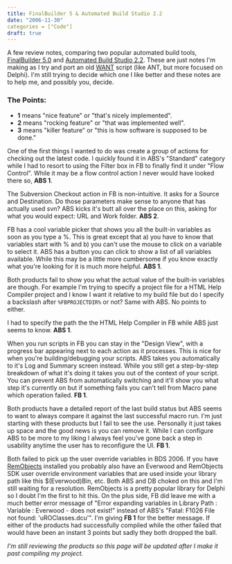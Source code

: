 ```yaml
---
title: FinalBuilder 5 & Automated Build Studio 2.2
date: "2006-11-30"
categories = ["Code"]
draft: true
---
```


A few review notes, comparing two popular automated build tools, [FinalBuilder 5.0](http://www.finalbuilder.com/finalbuilder.aspx "FinalBuilder 5.0 Home Page") and [Automated Build Studio 2.2](http://www.automatedqa.com/products/abs/index.asp "Automated Build Studio Home Page"). These are just notes I'm making as I try and port an old [WANT](http://sourceforge.net/projects/want/ "WANT Home Page") script (like ANT, but more focused on Delphi). I'm still trying to decide which one I like better and these notes are to help me, and possibly you, decide.

### The Points:

* **1** means "nice feature" or "that's nicely implemented".
* **2** means "rocking feature" or "that was implemented well".
* **3** means "killer feature" or "this is how software is supposed to be done." 

One of the first things I wanted to do was create a group of actions for checking out the latest code. I quickly found it in ABS's "Standard" category while I had to resort to using the Filter box in FB to finally find it under "Flow Control". While it may be a flow control action I never would have looked there so, **ABS 1**.

The Subversion Checkout action in FB is non-intuitive. It asks for a Source and Destination. Do those parameters make sense to anyone that has actually used svn? ABS kicks it's butt all over the place on this, asking for what you would expect: URL and Work folder. **ABS 2**.

FB has a cool variable picker that shows you all the built-in variables as soon as you type a %. This is great except that a) you have to know that variables start with % and b) you can't use the mouse to click on a variable to select it. ABS has a button you can click to show a list of all variables available. While this may be a little more cumbersome if you know exactly what you're looking for it is much more helpful. **ABS 1**.

Both products fail to show you what the actual value of the built-in variables are though. For example I'm trying to specify a project file for a HTML Help Compiler project and I know I want it relative to my build file but do I specify a backslash after `%FBPROJECTDIR%` or not? Same with ABS. No points to either.

I had to specify the path the the HTML Help Compiler in FB while ABS just seems to know. **ABS 1**.

When you run scripts in FB you can stay in the "Design View", with a progress bar appearing next to each action as it processes. This is nice for when you're building/debugging your scripts. ABS takes you automatically to it's Log and Summary screen instead. While you still get a step-by-step breakdown of what it's doing it takes you out of the context of your script. You can prevent ABS from automatically switching and it'll show you what step it's currently on but if something fails you can't tell from Macro pane which operation failed. **FB 1**.

Both products have a detailed report of the last build status but ABS seems to want to always compare it against the last successful macro run. I'm just starting with these products but I fail to see the use. Personally it just takes up space and the good news is you can remove it. While I can configure ABS to be more to my liking I always feel you've gone back a step in usability anytime the user has to reconfigure the UI. **FB 1**.

Both failed to pick up the user override variables in BDS 2006. If you have [RemObjects](http://www.remobjects.com/ "RemObjects Home Page") installed you probably also have an Everwood and RemObjects SDK user override environment variables that are used inside your library path like this $(Everwood)Bin, etc. Both ABS and DB choked on this and I'm still waiting for a resolution. RemObjects is a pretty popular library for Delphi so I doubt I'm the first to hit this. On the plus side, FB did leave me with a much better error message of "Error expanding variables in Library Path : Variable : Everwood - does not exist!" instead of ABS's "Fatal: F1026 File not found: 'uROClasses.dcu'". I'm giving **FB 1** for the better message. If either of the products had successfully compiled while the other failed that would have been an instant 3 points but sadly they both dropped the ball.

_I'm still reviewing the products so this page will be updated after I make it past compiling my project._